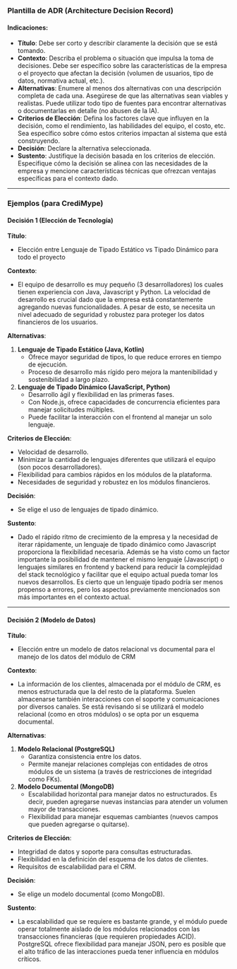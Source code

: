 ### Plantilla de ADR (Architecture Decision Record)

#### Indicaciones:
- **Título**: Debe ser corto y describir claramente la decisión que se está tomando.
- **Contexto**: Describa el problema o situación que impulsa la toma de decisiones. Debe ser específico sobre las características de la empresa o el proyecto que afectan la decisión (volumen de usuarios, tipo de datos, normativa actual, etc.).
- **Alternativas**: Enumere al menos dos alternativas con una descripción completa de cada una. Asegúrese de que las alternativas sean viables y realistas. Puede utilizar todo tipo de fuentes para encontrar alternativas o documentarlas en detalle (no abusen de la IA).
- **Criterios de Elección**: Defina los factores clave que influyen en la decisión, como el rendimiento, las habilidades del equipo, el costo, etc. Sea específico sobre cómo estos criterios impactan al sistema que está construyendo.
- **Decisión**: Declare la alternativa seleccionada.
- **Sustento**: Justifique la decisión basada en los criterios de elección. Especifique cómo la decisión se alinea con las necesidades de la empresa y mencione características técnicas que ofrezcan ventajas específicas para el contexto dado.

---

### Ejemplos (para CrediMype)

#### Decisión 1 (Elección de Tecnología)

**Título**:  
- Elección entre Lenguaje de Tipado Estático vs Tipado Dinámico para todo el proyecto

**Contexto**:  
- El equipo de desarrollo es muy pequeño (3 desarrolladores) los cuales tienen experiencia con Java, Javascript y Python. La velocidad de desarrollo es crucial dado que la empresa está constantemente agregando nuevas funcionalidades. A pesar de esto, se necesita un nivel adecuado de seguridad y robustez para proteger los datos financieros de los usuarios.

**Alternativas**:  
1. **Lenguaje de Tipado Estático (Java, Kotlin)**  
   - Ofrece mayor seguridad de tipos, lo que reduce errores en tiempo de ejecución.
   - Proceso de desarrollo más rígido pero mejora la mantenibilidad y sostenibilidad a largo plazo.
2. **Lenguaje de Tipado Dinámico (JavaScript, Python)**  
   - Desarrollo ágil y flexibilidad en las primeras fases.
   - Con Node.js, ofrece capacidades de concurrencia eficientes para manejar solicitudes múltiples.
   - Puede facilitar la interacción con el frontend al manejar un solo lenguaje.

**Criterios de Elección**:  
- Velocidad de desarrollo.
- Minimizar la cantidad de lenguajes diferentes que utilizará el equipo (son pocos desarrolladores).
- Flexibilidad para cambios rápidos en los módulos de la plataforma.
- Necesidades de seguridad y robustez en los módulos financieros.

**Decisión**:  
- Se elige el uso de lenguajes de tipado dinámico.

**Sustento**:  
- Dado el rápido ritmo de crecimiento de la empresa y la necesidad de iterar rápidamente, un lenguaje de tipado dinámico como Javascript proporciona la flexibilidad necesaria. Además se ha visto como un factor importante la posibilidad de mantener el mismo lenguaje (Javascript) o lenguajes similares en frontend y backend para reducir la complejidad del stack tecnológico y facilitar que el equipo actual pueda tomar los nuevos desarrollos. Es cierto que un lenguaje tipado podría ser menos propenso a errores, pero los aspectos previamente mencionados son más importantes en el contexto actual.

---

#### Decisión 2 (Modelo de Datos)

**Título**:  
- Elección entre un modelo de datos relacional vs documental para el manejo de los datos del módulo de CRM

**Contexto**:  
- La información de los clientes, almacenada por el módulo de CRM, es menos estructurada que la del resto de la plataforma. Suelen almacenarse también interacciones con el soporte y comunicaciones por diversos canales. Se está revisando si se utilizará el modelo relacional (como en otros módulos) o se opta por un esquema documental.

**Alternativas**:  
1. **Modelo Relacional (PostgreSQL)**  
   - Garantiza consistencia entre los datos.
   - Permite manejar relaciones complejas con entidades de otros módulos de un sistema (a través de restricciones de integridad como FKs).
2. **Modelo Documental (MongoDB)**  
   - Escalabilidad horizontal para manejar datos no estructurados. Es decir, pueden agregarse nuevas instancias para atender un volumen mayor de transacciones.
   - Flexibilidad para manejar esquemas cambiantes (nuevos campos que pueden agregarse o quitarse).

**Criterios de Elección**:  
- Integridad de datos y soporte para consultas estructuradas.
- Flexibilidad en la definición del esquema de los datos de clientes.
- Requisitos de escalabilidad para el CRM.

**Decisión**:  
- Se elige un modelo documental (como MongoDB).

**Sustento**:  
- La escalabilidad que se requiere es bastante grande, y el módulo puede operar totalmente aislado de los módulos relacionados con las transacciones financieras (que requieren propiedades ACID). PostgreSQL ofrece flexibilidad para manejar JSON, pero es posible que el alto tráfico de las interacciones pueda tener influencia en módulos críticos.
